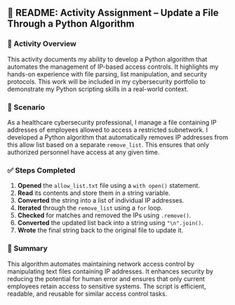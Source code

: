 ## 📘 README: Activity Assignment – Update a File Through a Python Algorithm

### 🎯 Activity Overview
This activity documents my ability to develop a Python algorithm that automates the management of IP-based access controls. It highlights my hands-on experience with file parsing, list manipulation, and security protocols. This work will be included in my cybersecurity portfolio to demonstrate my Python scripting skills in a real-world context.

### 🧪 Scenario
As a healthcare cybersecurity professional, I manage a file containing IP addresses of employees allowed to access a restricted subnetwork. I developed a Python algorithm that automatically removes IP addresses from this allow list based on a separate `remove_list`. This ensures that only authorized personnel have access at any given time.

### ✅ Steps Completed
1. **Opened** the `allow_list.txt` file using a `with open()` statement.
2. **Read** its contents and store them in a string variable.
3. **Converted** the string into a list of individual IP addresses.
4. **Iterated** through the `remove_list` using a `for` loop.
5. **Checked** for matches and removed the IPs using `.remove()`.
6. **Converted** the updated list back into a string using `"\n".join()`.
7. **Wrote** the final string back to the original file to update it.

### 📌 Summary
This algorithm automates maintaining network access control by manipulating text files containing IP addresses. It enhances security by reducing the potential for human error and ensures that only current employees retain access to sensitive systems. The script is efficient, readable, and reusable for similar access control tasks.
